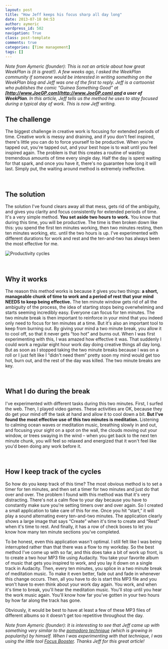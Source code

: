 ```yaml
---
layout: post
title: "How Jeff keeps his focus sharp all day long"
date: 2013-07-18 04:53
author: aymeric
wordpress_id: 502
navigation: True
class: post-template
comments: true
categories: [Time management]
tags: []
---
```



*Note from Aymeric (founder): This is not an article about how great WeekPlan is (it is great!). A few weeks ago, I asked the WeekPlan community if someone would be interested in writing something on the WeekPlan blog and Jeff was one of the first to reply. Jeff is a cartoonist who publishes the comic “Guinea Something Good” at **[http://www.JoeGP.com](http://www.JoeGP.com) and a user of WeekPlan**. In this article, Jeff tells us the method he uses to stay focused during a typical day of work. This is now Jeff writing.<!--more-->*



## The challenge




The biggest challenge in creative work is focusing for extended periods of time. Creative work is messy and draining, and if you don't feel inspired, there's little you can do to force yourself to be productive. When you're tapped out, you're tapped out, and your best hope is to wait until you feel inspired again. The problem is that this creates a routine of wasting tremendous amounts of time every single day. Half the day is spent waiting for that spark, and once you have it, there's no guarantee how long it will last. Simply put, the waiting around method is extremely ineffective.



&nbsp;



## The solution




The solution I've found clears away all that mess, gets rid of the ambiguity, and gives you clarity and focus consistently for extended periods of time. It's a very simple method. **You set aside two hours to work.** You know that during this time, you will be productive. The time is then broken down like this: you spend the first ten minutes working, then two minutes resting, then ten minutes working, etc. until the two hours is up. I've experimented with different durations for work and rest and the ten-and-two has always been the most effective for me.



![Productivity cycles](http://54.173.16.9/wp-content/uploads/2013/07/image1.png "Productivity cycles")



&nbsp;



## Why it works




The reason this method works is because it gives you two things: **a short, manageable chunk of time to work and a period of rest that your mind NEEDS to keep being effective.** The ten minute window gets rid of all the ambiguity of the process, the idea of starting stops being overwhelming and starts seeming incredibly easy. Everyone can focus for ten minutes. The two minute break is then important to reinforce in your mind that you indeed only need to focus for ten minutes at a time. But it's also an important tool to keep from burning out. By giving your mind a two minute break, you allow it to cool off, so that it never gets “too hot” and burns out. When I was first experimenting with this, I was amazed how effective it was. That suddenly I could work a regular eight hour work day doing creative things all day long. But as soon as I stopped taking the two minute breaks because I was on a roll or I just felt like I “didn't need them” pretty soon my mind would get too hot, burn out, and the rest of the day was killed. The two minute breaks are key.



&nbsp;



## What I do during the break




I've experimented with different tasks during this two minutes. First, I surfed the web. Then, I played video games. These activities are OK, because they do get your mind off the task at hand and allow it to cool down a bit. **But I've found the most effective use of this two minutes is meditation.** Listening to calming ocean waves or meditation music, breathing slowly in and out, and focusing your sight on a spot on the wall, the clouds moving out your window, or trees swaying in the wind – when you get back to the next ten minute chunk, you will feel so relaxed and energized that it won't feel like you'd been doing any work before it.



&nbsp;



## How I keep track of the cycles




So how do you keep track of this time? The most obvious method is to set a timer for ten minutes, and then set a timer for two minutes and just do that over and over. The problem I found with this method was that it's very distracting. There's not a calm flow to your day because you have to constantly make sure you're setting timers over and over again. So I created a small application to take care of this for me. Once you hit “start,” it will play a sound alternating every ten-and-two minutes. The application clearly shows a large image that says “Create” when it's time to create and “Rest” when it's time to rest. And finally, it has a row of check boxes to let you know how many ten minute sections you've completed.



To be honest, even this application wasn't optimal. I still felt like I was being interrupted rather than that there was a flow to my workday. So the best method I've come up with so far, and this does take a bit of work up front, is to create a two hour MP3 file using Audacity. You take your favorite album of music that gets you inspired to work, and you lay it down on a single track in Audacity. Then, every ten minutes, you splice in a two minute break of meditation music. To make it even better, fade out and fade in whenever this change occurs. Then, all you have to do is start this MP3 file and you won't have to even think about your work day again. You work, and when it's time to break, you'll hear the meditation music. You'll stop until you hear the work music again. You'll know how far you've gotten in your two hours by how far along the track has gone.



Obviously, it would be best to have at least a few of these MP3 files of different albums so it doesn't get too repetitive throughout the day.



*Note from Aymeric (founder): It is interesting to see that Jeff came up with something very similar to the [pomodoro technique](http://www.pomodorotechnique.com/) (which is growing in popularity) by himself. When I was experimenting with that technique, I was using the little tool [Focus Booster](http://www.focusboosterapp.com/). Thanks Jeff for this great article!*


